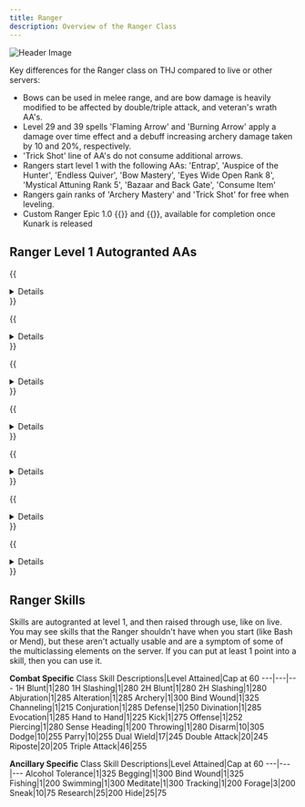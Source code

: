 ```yaml
---
title: Ranger
description: Overview of the Ranger Class
---
```


![Header Image](/images/classes.webp)

Key differences for the Ranger class on THJ compared to live or other servers:

- Bows can be used in melee range, and are bow damage is heavily modified to be affected by double/triple attack, and veteran's wrath AA's.
- Level 29 and 39 spells 'Flaming Arrow' and 'Burning Arrow' apply a damage over time effect and a debuff increasing archery damage taken by 10 and 20%, respectively.
- 'Trick Shot' line of AA's do not consume additional arrows.
- Rangers start level 1 with the following AAs: 'Entrap', 'Auspice of the Hunter', 'Endless Quiver', 'Bow Mastery', 'Eyes Wide Open Rank 8', 'Mystical Attuning Rank 5', 'Bazaar and Back Gate', 'Consume Item'
- Rangers gain ranks of 'Archery Mastery' and 'Trick Shot' for free when leveling.
- Custom Ranger Epic 1.0 {{<item id="???" name="Earthcaller" link="/equipment-guide/epics/rng-epic/">}} and {{<item id="???" name="Swiftwind" link="/equipment-guide/epics/rng-epic/">}}, available for completion once Kunark is released

## Ranger Level 1 Autogranted AAs

{{<details title="Entrap (Active)">}}
Every 5 seconds, This ability provides you an additional means of entrapping, or more specifically, ensnaring an opponent.
{{</details>}}

{{<details title="Auspice of the Hunter (Active)">}}
Every 15 minutes, This ability allows you to share your natural affinity for the hunt with your party in the form of greater accuracy, more critical hits, and increased offensive power. Additional ranks further improve this effect.
{{</details>}}

{{<details title="Endless Quiver (Passive)">}}
This ability provides you a never-ending supply of arrows.
{{</details>}}

{{<details title="Bow Mastery (Passive)">}}
This ability adds twenty points of damage to any sucessful attack you perform with a bow.
{{</details>}}

{{<details title="Bazaar and Back Gate (Active)">}}
Every 10 minutes, allows you to teleport to the Bazaar when out of combat, and when used again, returns you to where you last used it.
{{</details>}}

{{<details title="Eyes Wide Open Rank 8 (Passive)">}}
This passive ability increases the capacity of your extended target window by one slot per rank.
{{</details>}}

{{<details title="Mystical Attuning Rank 5 (Passive)">}}
This ability increases the number of mystical effects that can affect you at once by 1 per rank.
{{</details>}}

## Ranger Skills

Skills are autogranted at level 1, and then raised through use, like on live. You may see skills that the Ranger shouldn't have when you start (like Bash or Mend), but these aren't actually usable and are a symptom of some of the multiclassing elements on the server. If you can put at least 1 point into a skill, then you can use it.

**Combat Specific**
Class Skill Descriptions|Level Attained|Cap at 60
---|---|---
1H Blunt|1|280
1H Slashing|1|280
2H Blunt|1|280
2H Slashing|1|280
Abjuration|1|285
Alteration|1|285
Archery|1|300
Bind Wound|1|325
Channeling|1|215
Conjuration|1|285
Defense|1|250
Divination|1|285
Evocation|1|285
Hand to Hand|1|225
Kick|1|275
Offense|1|252
Piercing|1|280
Sense Heading|1|200
Throwing|1|280
Disarm|10|305
Dodge|10|255
Parry|10|255
Dual Wield|17|245
Double Attack|20|245
Riposte|20|205
Triple Attack|46|255

**Ancillary Specific**
Class Skill Descriptions|Level Attained|Cap at 60
---|---|---
Alcohol Tolerance|1|325
Begging|1|300
Bind Wound|1|325
Fishing|1|200
Swimming|1|300
Meditate|1|300
Tracking|1|200
Forage|3|200
Sneak|10|75
Research|25|200
Hide|25|75